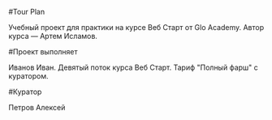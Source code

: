 #Tour Plan

Учебный проект для практики на курсе Веб Старт от Glo Academy. Автор курса — Артем Исламов.





#Проект выполняет

Иванов Иван. Девятый поток курса Веб Старт. Тариф "Полный фарш" с куратором.





#Куратор

Петров Алексей


